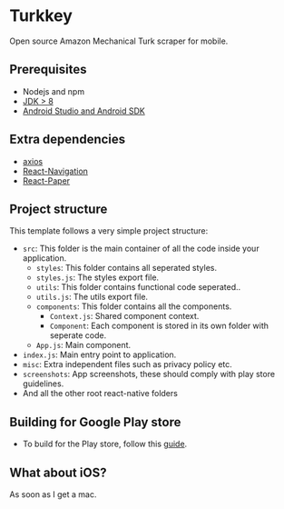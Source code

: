 Turkkey
================================================

Open source Amazon Mechanical Turk scraper for mobile.

## Prerequisites
- Nodejs and npm
- [JDK > 8](http://www.oracle.com/technetwork/java/javase/downloads/jdk8-downloads-2133151.html)
- [Android Studio and Android SDK](https://developer.android.com/studio/index.html)


## Extra dependencies
  - [axios](https://github.com/axios/axios) 
  - [React-Navigation](https://reactnavigation.org/) 
  - [React-Paper](https://github.com/callstack/react-native-paper) 


## Project structure
This template follows a very simple project structure:
- `src`: This folder is the main container of all the code inside your application.
  - `styles`: This folder contains all seperated styles.
  - `styles.js`: The styles export file.
  - `utils`: This folder contains functional code seperated..
  - `utils.js`: The utils export file.
  - `components`: This folder contains all the components.
    - `Context.js`: Shared component context.
    - `Component`: Each component is stored in its own folder with seperate code. 
  - `App.js`: Main component.
- `index.js`: Main entry point to application.
- `misc`: Extra independent files such as privacy policy etc.
- `screenshots`: App screenshots, these should comply with play store guidelines.
- And all the other root react-native folders

## Building for Google Play store

- To build for the Play store, follow this [guide](https://reactnative.dev/docs/signed-apk-android).

## What about iOS?

As soon as I get a mac.



